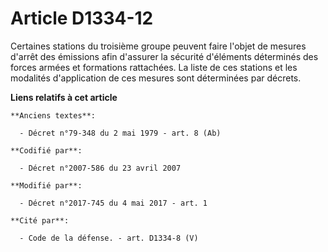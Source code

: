 # Article D1334-12

Certaines stations du troisième groupe peuvent faire l'objet de mesures d'arrêt des émissions afin d'assurer la sécurité
d'éléments déterminés des forces armées et formations rattachées. La liste de ces stations et les modalités d'application de
ces mesures sont déterminées par décrets.

**Liens relatifs à cet article**

	**Anciens textes**:

	  - Décret n°79-348 du 2 mai 1979 - art. 8 (Ab)

	**Codifié par**:

	  - Décret n°2007-586 du 23 avril 2007

	**Modifié par**:

	  - Décret n°2017-745 du 4 mai 2017 - art. 1

	**Cité par**:

	  - Code de la défense. - art. D1334-8 (V)
